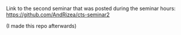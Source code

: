Link to the second seminar that was posted during the seminar hours: https://github.com/AndRizea/cts-seminar2

(I made this repo afterwards)